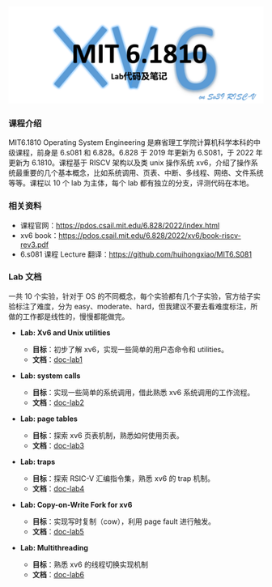 ![image-20230626153641805](README/image-20230626153641805.png)

### 课程介绍

MIT6.1810 Operating System Engineering 是麻省理工学院计算机科学本科的中级课程，前身是 6.s081 和 6.828。6.828 于 2019 年更新为 6.S081，于 2022 年更新为 6.1810。课程基于 RISCV 架构以及类 unix 操作系统 xv6，介绍了操作系统最重要的几个基本概念，比如系统调用、页表、中断、多线程、网络、文件系统等等。课程以 10 个 lab 为主体，每个 lab 都有独立的分支，评测代码在本地。

### 相关资料

- 课程官网：https://pdos.csail.mit.edu/6.828/2022/index.html
- xv6 book：https://pdos.csail.mit.edu/6.828/2022/xv6/book-riscv-rev3.pdf
- 6.s081 课程 Lecture 翻译：https://github.com/huihongxiao/MIT6.S081

### Lab 文档

一共 10 个实验，针对于 OS 的不同概念，每个实验都有几个子实验，官方给子实验标注了难度，分为 easy、moderate、hard，但我建议不要去看难度标注，所做的工作都是线性的，慢慢都能做完。

- **Lab: Xv6 and Unix utilities**
  - **目标**：初步了解 xv6，实现一些简单的用户态命令和 utilities。
  - **文档**：[doc-lab1](doc/Lab1-Utilities/lab1.md)

- **Lab: system calls**
  - **目标**：实现一些简单的系统调用，借此熟悉 xv6 系统调用的工作流程。
  - **文档**：[doc-lab2](doc/Lab2-System_Calls/lab2.md)

- **Lab: page tables**
  - **目标**：探索 xv6 页表机制，熟悉如何使用页表。
  - **文档**：[doc-lab3](doc/Lab3-Page_Tables/lab3.md)

- **Lab: traps**
  - **目标**：探索 RSIC-V 汇编指令集，熟悉 xv6 的 trap 机制。
  - **文档**：[doc-lab4](doc/Lab4-Traps/lab4.md)

- **Lab: Copy-on-Write Fork for xv6**
  - **目标**：实现写时复制（cow），利用 page fault 进行触发。
  - **文档**：[doc-lab5](doc/Lab5-Copy_on_Write/lab5.md)
  
- **Lab: Multithreading**
  - **目标**：熟悉 xv6 的线程切换实现机制
  - **文档**：[doc-lab6](doc/Lab6-Multithreading/lab6.md)



